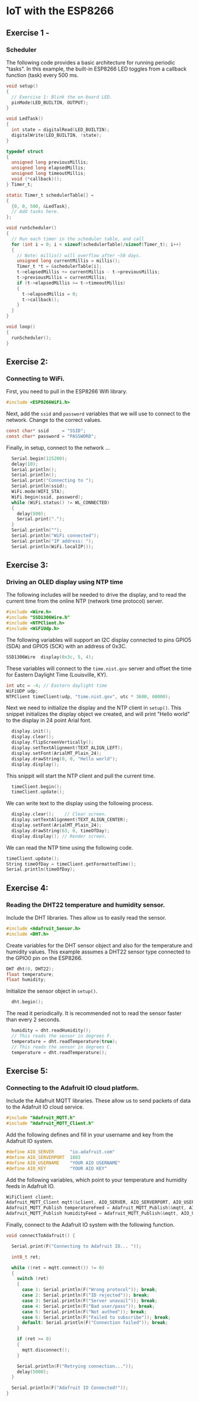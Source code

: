 # IoT with the ESP8266


## Exercise 1 - 
### Scheduler
The following code provides a basic architecture for running periodic "tasks".  In this example, the built-in ESP8266 LED toggles from a callback function (task) every 500 ms.
```c
void setup()
{
  // Exercise 1: Blink the on-board LED.
  pinMode(LED_BUILTIN, OUTPUT);
}

void LedTask()
{
  int state = digitalRead(LED_BUILTIN);  
  digitalWrite(LED_BUILTIN, !state);   
}

typedef struct
{
  unsigned long previousMillis;
  unsigned long elapsedMillis;
  unsigned long timeoutMillis;
  void (*callback)();
} Timer_t;

static Timer_t schedulerTable[] = 
{
  {0, 0, 500, &LedTask},
  // Add tasks here.
};

void runScheduler()
{ 
  // Run each timer in the scheduler table, and call 
  for (int i = 0; i < sizeof(schedulerTable)/sizeof(Timer_t); i++)
  {
    // Note: millis() will overflow after ~50 days.  
    unsigned long currentMillis = millis();
    Timer_t *t = &schedulerTable[i];    
    t->elapsedMillis += currentMillis - t->previousMillis;
    t->previousMillis = currentMillis;
    if (t->elapsedMillis >= t->timeoutMillis)
    {
      t->elapsedMillis = 0;
      t->callback();
    }
  }
}

void loop()
{  
  runScheduler();
}
```


## Exercise 2:
### Connecting to WiFi.
First, you need to pull in the ESP8266 Wifi library.
```c
#include <ESP8266WiFi.h>
```

Next, add the `ssid` and `password` variables that we will use to connect to the network. Change to the correct values.
```c
const char* ssid     = "SSID";
const char* password = "PASSWORD";
```

Finally, in setup, connect to the network ...
```c
  Serial.begin(115200);
  delay(10);
  Serial.println();
  Serial.println();
  Serial.print("Connecting to ");
  Serial.println(ssid);
  WiFi.mode(WIFI_STA);
  WiFi.begin(ssid, password);
  while (WiFi.status() != WL_CONNECTED)
  {
    delay(500);
    Serial.print(".");
  }
  Serial.println("");
  Serial.println("WiFi connected");
  Serial.println("IP address: ");
  Serial.println(WiFi.localIP());
```


## Exercise 3:
### Driving an OLED display using NTP time
The following includes will be needed to drive the display, and to read the current time from the online NTP (network time protocol) server.
```c
#include <Wire.h>
#include "SSD1306Wire.h"
#include <NTPClient.h>
#include <WiFiUdp.h>
```

The following variables will support an I2C display connected to pins GPIO5 (SDA) and GPIO5 (SCK) with an address of 0x3C.
```c
SSD1306Wire  display(0x3c, 5, 4);
```

These variables will connect to the `time.nist.gov` server and offset the time for Eastern Daylight Time (Louisville, KY).
```c
int utc = -4; // Eastern daylight time
WiFiUDP udp;
NTPClient timeClient(udp, "time.nist.gov", utc * 3600, 60000);
```

Next we need to initialize the display and the NTP client in `setup()`.  This snippet initializes the display object we created, and will print "Hello world" to the display in 24 point Arial font.
```c
  display.init();
  display.clear();
  display.flipScreenVertically();
  display.setTextAlignment(TEXT_ALIGN_LEFT);
  display.setFont(ArialMT_Plain_24);
  display.drawString(0, 0, "Hello world");
  display.display();
```

This snippit will start the NTP client and pull the current time.
```c
  timeClient.begin();
  timeClient.update();
```

We can write text to the display using the following process.
```c
  display.clear();    // Clear screen.
  display.setTextAlignment(TEXT_ALIGN_CENTER);
  display.setFont(ArialMT_Plain_24);
  display.drawString(63, 0, timeOfDay); 
  display.display(); // Render screen.
```

We can read the NTP time using the following code.
```c
timeClient.update();
String timeOfDay = timeClient.getFormattedTime();
Serial.println(timeOfDay);
```

## Exercise 4:
### Reading the DHT22 temperature and humidity sensor.
Include the DHT libraries.  Thes allow us to easily read the sensor.
```c
#include <Adafruit_Sensor.h>
#include <DHT.h>
```

Create variables for the DHT sensor object and also for the temperature and humidity values.  This example assumes a DHT22 sensor type connected to the GPIO0 pin on the ESP8266.
```c
DHT dht(0, DHT22);
float temperature;
float humidity;
```

Initialize the sensor object in `setup()`.
```c
  dht.begin();
```

The read it periodically. It is recommended not to read the sensor faster than every 2 seconds.
```c
  humidity = dht.readHumidity();
  // This reads the sensor in degrees F.
  temperature = dht.readTemperature(true);
  // This reads the sensor in degrees C.
  temperature = dht.readTemperature();
```
  

## Exercise 5:
### Connecting to the Adafruit IO cloud platform.
Include the Adafruit MQTT libraries.  These allow us to send packets of data to the Adafruit IO cloud service.
```c
#include "Adafruit_MQTT.h"
#include "Adafruit_MQTT_Client.h"
```

Add the following defines and fill in your username and key from the Adafruit IO system.
```c
#define AIO_SERVER      "io.adafruit.com"
#define AIO_SERVERPORT  1883
#define AIO_USERNAME    "YOUR AIO USERNAME"
#define AIO_KEY         "YOUR AIO KEY"
```

Add the following variables, which point to your temperature and humidity feeds in Adafruit IO.
```c
WiFiClient client;
Adafruit_MQTT_Client mqtt(&client, AIO_SERVER, AIO_SERVERPORT, AIO_USERNAME, AIO_KEY);
Adafruit_MQTT_Publish temperatureFeed = Adafruit_MQTT_Publish(&mqtt, AIO_USERNAME "/feeds/temperature");
Adafruit_MQTT_Publish humidityFeed = Adafruit_MQTT_Publish(&mqtt, AIO_USERNAME "/feeds/humidity");
```

Finally, connect to the Adafruit IO system with the following function.
```c
void connectToAdafruit() {

  Serial.print(F("Connecting to Adafruit IO... "));

  int8_t ret;

  while ((ret = mqtt.connect()) != 0)
  {
    switch (ret)
    {
      case 1: Serial.println(F("Wrong protocol")); break;
      case 2: Serial.println(F("ID rejected")); break;
      case 3: Serial.println(F("Server unavail")); break;
      case 4: Serial.println(F("Bad user/pass")); break;
      case 5: Serial.println(F("Not authed")); break;
      case 6: Serial.println(F("Failed to subscribe")); break;
      default: Serial.println(F("Connection failed")); break;
    }

    if (ret >= 0)
    {
      mqtt.disconnect();
    }

    Serial.println(F("Retrying connection..."));
    delay(5000);
  }

  Serial.println(F("Adafruit IO Connected!"));
}
```
